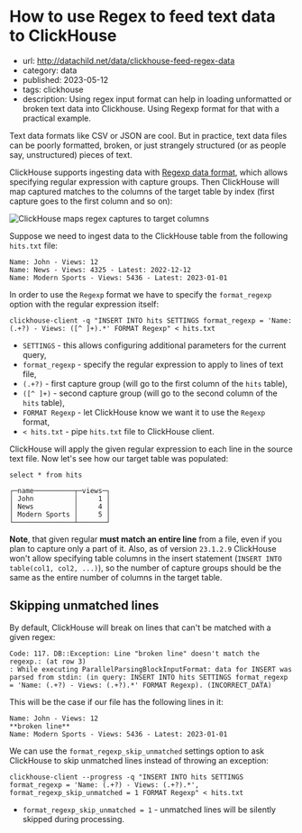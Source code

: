 # How to use Regex to feed text data to ClickHouse
* url: http://datachild.net/data/clickhouse-feed-regex-data
* category: data
* published: 2023-05-12
* tags: clickhouse
* description: Using regex input format can help in loading unformatted or broken text data into Clickhouse. Using Regexp format for that with a practical example.

Text data formats like CSV or JSON are cool. But in practice, text data files can be poorly formatted, broken, or just strangely structured (or as people say, unstructured) pieces of text.

ClickHouse supports ingesting data with [Regexp data format](https://clickhouse.com/docs/en/interfaces/formats#data-format-regexp), which allows specifying regular expression with capture groups. Then ClickHouse will map captured matches to the columns of the target table by index (first capture goes to the first column and so on):

![ClickHouse maps regex captures to target columns](/articles/clickhouse-feed-regex-data/text-regex-clickhouse.png)

Suppose we need to ingest data to the ClickHouse table from the following `hits.txt` file:
```
Name: John - Views: 12
Name: News - Views: 4325 - Latest: 2022-12-12
Name: Modern Sports - Views: 5436 - Latest: 2023-01-01
```

In order to use the `Regexp` format we have to specify the `format_regexp` option with the regular expression itself:

```
clickhouse-client -q "INSERT INTO hits SETTINGS format_regexp = 'Name: (.+?) - Views: ([^ ]+).*' FORMAT Regexp" < hits.txt
```
* `SETTINGS` - this allows configuring additional parameters for the current query,
* `format_regexp` - specify the regular expression to apply to lines of text file,
* `(.+?)` - first capture group (will go to the first column of the `hits` table),
* `([^ ]+)` - second capture group (will go to the second column of the `hits` table),
* `FORMAT Regexp` - let ClickHouse know we want it to use the `Regexp` format,
* `< hits.txt` - pipe `hits.txt` file to ClickHouse client.

ClickHouse will apply the given regular expression to each line in the source text file. Now let's see how our target table was populated:

```
select * from hits
```
```output
┌─name──────────┬─views─┐
│ John          │     1 │
│ News          │     4 │
│ Modern Sports │     5 │
└───────────────┴───────┘
```

**Note**, that given regular **must match an entire line** from a file, even if you plan to capture only a part of it. Also, as of version `23.1.2.9` ClickHouse won't allow specifying table columns in the insert statement (`INSERT INTO table(col1, col2, ...)`), so the number of capture groups should be the same as the entire number of columns in the target table.

## Skipping unmatched lines

By default, ClickHouse will break on lines that can't be matched with a given regex:

```
Code: 117. DB::Exception: Line "broken line" doesn't match the regexp.: (at row 3)
: While executing ParallelParsingBlockInputFormat: data for INSERT was parsed from stdin: (in query: INSERT INTO hits SETTINGS format_regexp = 'Name: (.+?) - Views: (.+?).*' FORMAT Regexp). (INCORRECT_DATA)
```

This will be the case if our file has the following lines in it:
```
Name: John - Views: 12
**broken line**
Name: Modern Sports - Views: 5436 - Latest: 2023-01-01
```

We can use the `format_regexp_skip_unmatched` settings option to ask ClickHouse to skip unmatched lines instead of throwing an exception:

```
clickhouse-client --progress -q "INSERT INTO hits SETTINGS format_regexp = 'Name: (.+?) - Views: (.+?).*', format_regexp_skip_unmatched = 1 FORMAT Regexp" < hits.txt
```
* `format_regexp_skip_unmatched = 1` - unmatched lines will be silently skipped during processing.